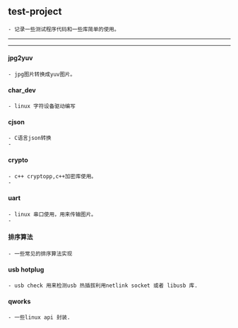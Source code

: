 ## test-project
    - 记录一些测试程序代码和一些库简单的使用。

---
---
#### jpg2yuv
    - jpg图片转换成yuv图片。
  
####  char_dev
    - linux 字符设备驱动编写

#### cjson
    - C语言json转换
    - 
#### crypto
    - c++ cryptopp,c++加密库使用。
    - 
#### uart
    - linux 串口使用，用来传输图片。
    - 
#### 排序算法
    - 一些常见的排序算法实现
  
#### usb hotplug
    - usb check 用来检测usb 热插拔利用netlink socket 或者 libusb 库.
  
#### qworks
    - 一些linux api 封装.